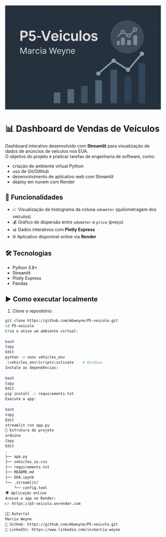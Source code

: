 ![Banner do Projeto](Banner.png)

# 📊 Dashboard de Vendas de Veículos

Dashboard interativo desenvolvido com **Streamlit** para visualização de dados de anúncios de veículos nos EUA.  
O objetivo do projeto é praticar tarefas de engenharia de software, como:  
- criação de ambiente virtual Python  
- uso de Git/GitHub  
- desenvolvimento de aplicativo web com Streamlit  
- deploy em nuvem com Render  

## 🚗 Funcionalidades

- 📈 Visualização de histograma da coluna `odometer` (quilometragem dos veículos)
- 💰 Gráfico de dispersão entre `odometer` e `price` (preço)
- 📊 Dados interativos com **Plotly Express**
- 🌐 Aplicativo disponível online via **Render**

## 🛠️ Tecnologias

- Python 3.8+
- Streamlit
- Plotly Express
- Pandas

## ▶️ Como executar localmente

1. Clone o repositório:

```bash
git clone https://github.com/mbweyne/P5-veiculo.git
cd P5-veiculo
Crie e ative um ambiente virtual:

bash
Copy
Edit
python -m venv vehicles_env
.\vehicles_env\Scripts\activate    # Windows
Instale as dependências:

bash
Copy
Edit
pip install -r requirements.txt
Execute o app:

bash
Copy
Edit
streamlit run app.py
📂 Estrutura do projeto
arduino
Copy
Edit
.
├── app.py
├── vehicles_us.csv
├── requirements.txt
├── README.md
├── EDA.ipynb
└── .streamlit/
    └── config.toml
🌍 Aplicação online
Acesse o app no Render:
👉 https://p5-veiculo.onrender.com

👩‍💻 Autor(a)
Marcia Weyne
🔗 GitHub: https://github.com/mbweyne/P5-veiculo.git
🔗 LinkedIn: https://www.linkedin.com/in/marcia-weyne